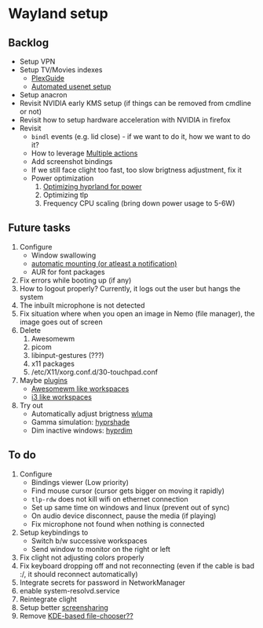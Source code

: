 # Wayland setup

## Backlog

- Setup VPN
- Setup TV/Movies indexes
  - [PlexGuide](https://github.com/plexguide/PlexGuide.com)
  - [Automated usenet setup](https://blog.decryption.net.au/t/a-fully-automated-usenet-piracy-machine-with-plex-sabnzbd-and-sonarr/130)
- Setup anacron
- Revisit NVIDIA early KMS setup (if things can be removed from cmdline or not)
- Revisit how to setup hardware acceleration with NVIDIA in firefox
- Revisit
  - `bindl` events (e.g. lid close) - if we want to do it, how we want to do it?
  - How to leverage [Multiple actions](http://wiki.hyprland.org/Configuring/Binds/#multiple-binds-to-one-key)
  - Add screenshot bindings
  - If we still face clight too fast, too slow brigtness adjustment, fix it
  - Power optimization
    1. [Optimizing hyprland for power](http://wiki.hyprland.org/FAQ/#how-do-i-make-hyprland-draw-as-little-power-as-possible-on-my-laptop)
    2. Optimizing tlp
    3. Frequency CPU scaling (bring down power usage to 5-6W)

## Future tasks

1. Configure
   - Window swallowing
   - [automatic mounting (or atleast a notification)](https://wiki.hyprland.org/Useful-Utilities/Other/#automatically-mounting-using-udiskie)
   - AUR for font packages
2. Fix errors while booting up (if any)
3. How to logout properly? Currently, it logs out the user but hangs the system
4. The inbuilt microphone is not detected
5. Fix situation where when you open an image in Nemo (file manager),
   the image goes out of screen
6. Delete
   1. Awesomewm
   2. picom
   3. libinput-gestures (???)
   4. x11 packages
   5. /etc/X11/xorg.conf.d/30-touchpad.conf
7. Maybe [plugins](https://wiki.hyprland.org/Plugins/Using-Plugins/#getting-plugins)
   - [Awesomewm like workspaces](https://github.com/Duckonaut/split-monitor-workspaces?tab=readme-ov-file)
   - [i3 like workspaces](https://github.com/outfoxxed/hy3)
8. Try out
   - Automatically adjust brigtness [wluma](https://github.com/maximbaz/wluma?tab=readme-ov-file)
   - Gamma simulation: [hyprshade](https://github.com/loqusion/hyprshade)
   - Dim inactive windows: [hyprdim](https://github.com/donovanglover/hyprdim)

## To do

1. Configure
   - Bindings viewer (Low priority)
   - Find mouse cursor (cursor gets bigger on moving it rapidly)
   - `tlp-rdw` does not kill wifi on ethernet connection
   - Set up same time on windows and linux (prevent out of sync)
   - On audio device disconnect, pause the media (if playing)
   - Fix microphone not found when nothing is connected
2. Setup keybindings to
   - Switch b/w successive workspaces
   - Send window to monitor on the right or left
3. Fix clight not adjusting colors properly
4. Fix keyboard dropping off and not reconnecting (even if the
   cable is bad :/, it should reconnect automatically)
5. Integrate secrets for password in NetworkManager
6. enable system-resolvd.service
7. Reintegrate clight
8. Setup better [screensharing](https://wiki.hyprland.org/Useful-Utilities/Screen-Sharing/)
9. Remove [KDE-based file-chooser??](https://wiki.hyprland.org/Useful-Utilities/xdg-desktop-portal-hyprland/#using-the-kde-file-picker-with-xdph)
